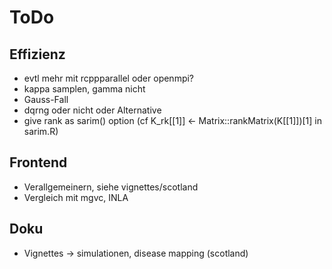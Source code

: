 # ToDo

## Effizienz

* evtl mehr mit rcppparallel oder openmpi?
* kappa samplen, gamma nicht
* Gauss-Fall
* dqrng oder nicht oder Alternative
* give rank as sarim() option (cf K_rk[[1]] <- Matrix::rankMatrix(K[[1]])[1] in sarim.R)

## Frontend

* Verallgemeinern, siehe vignettes/scotland
* Vergleich mit mgvc, INLA 

## Doku

* Vignettes -> simulationen, disease mapping (scotland)

